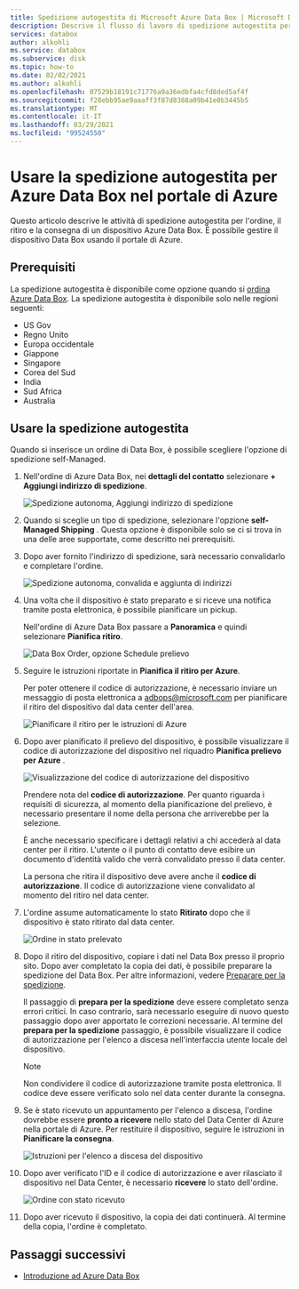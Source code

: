 ```yaml
---
title: Spedizione autogestita di Microsoft Azure Data Box | Microsoft Docs
description: Descrive il flusso di lavoro di spedizione autogestita per i dispositivi Azure Data Box
services: databox
author: alkohli
ms.service: databox
ms.subservice: disk
ms.topic: how-to
ms.date: 02/02/2021
ms.author: alkohli
ms.openlocfilehash: 07529b18191c71776a9a36edbfa4cfd8ded5af4f
ms.sourcegitcommit: f28ebb95ae9aaaff3f87d8388a09b41e0b3445b5
ms.translationtype: MT
ms.contentlocale: it-IT
ms.lasthandoff: 03/29/2021
ms.locfileid: "99524550"
---
```

# <a name="use-self-managed-shipping-for-azure-data-box-in-the-azure-portal"></a>Usare la spedizione autogestita per Azure Data Box nel portale di Azure

Questo articolo descrive le attività di spedizione autogestita per l'ordine, il ritiro e la consegna di un dispositivo Azure Data Box. È possibile gestire il dispositivo Data Box usando il portale di Azure.

## <a name="prerequisites"></a>Prerequisiti

La spedizione autogestita è disponibile come opzione quando si [ordina Azure Data Box](data-box-deploy-ordered.md). La spedizione autogestita è disponibile solo nelle regioni seguenti:

* US Gov
* Regno Unito
* Europa occidentale
* Giappone
* Singapore
* Corea del Sud
* India
* Sud Africa
* Australia

## <a name="use-self-managed-shipping"></a>Usare la spedizione autogestita

Quando si inserisce un ordine di Data Box, è possibile scegliere l'opzione di spedizione self-Managed.

1. Nell'ordine di Azure Data Box, nei **dettagli del contatto** selezionare **+ Aggiungi indirizzo di spedizione**.
 
   ![Spedizione autonoma, Aggiungi indirizzo di spedizione](media\data-box-portal-customer-managed-shipping\choose-self-managed-shipping-1.png)

2. Quando si sceglie un tipo di spedizione, selezionare l'opzione **self-Managed Shipping** . Questa opzione è disponibile solo se ci si trova in una delle aree supportate, come descritto nei prerequisiti.

3. Dopo aver fornito l'indirizzo di spedizione, sarà necessario convalidarlo e completare l'ordine.

   ![Spedizione autonoma, convalida e aggiunta di indirizzi](media\data-box-portal-customer-managed-shipping\choose-self-managed-shipping-2.png)

4. Una volta che il dispositivo è stato preparato e si riceve una notifica tramite posta elettronica, è possibile pianificare un pickup.

   Nell'ordine di Azure Data Box passare a **Panoramica** e quindi selezionare **Pianifica ritiro**.

   ![Data Box Order, opzione Schedule prelievo](media\data-box-portal-customer-managed-shipping\data-box-portal-schedule-pickup-01.png)

5. Seguire le istruzioni riportate in **Pianifica il ritiro per Azure**.

   Per poter ottenere il codice di autorizzazione, è necessario inviare un messaggio di posta elettronica a [adbops@microsoft.com](mailto:adbops@microsoft.com) per pianificare il ritiro del dispositivo dal data center dell'area.

   ![Pianificare il ritiro per le istruzioni di Azure](media\data-box-portal-customer-managed-shipping\data-box-portal-schedule-pickup-email-01.png)

6. Dopo aver pianificato il prelievo del dispositivo, è possibile visualizzare il codice di autorizzazione del dispositivo nel riquadro **Pianifica prelievo per Azure** .

   ![Visualizzazione del codice di autorizzazione del dispositivo](media\data-box-portal-customer-managed-shipping\data-box-portal-auth-01b.png)

   Prendere nota del **codice di autorizzazione**. Per quanto riguarda i requisiti di sicurezza, al momento della pianificazione del prelievo, è necessario presentare il nome della persona che arriverebbe per la selezione.

   È anche necessario specificare i dettagli relativi a chi accederà al data center per il ritiro. L'utente o il punto di contatto deve esibire un documento d'identità valido che verrà convalidato presso il data center.

   La persona che ritira il dispositivo deve avere anche il **codice di autorizzazione**. Il codice di autorizzazione viene convalidato al momento del ritiro nel data center.

7. L'ordine assume automaticamente lo stato **Ritirato** dopo che il dispositivo è stato ritirato dal data center.

    ![Ordine in stato prelevato](media\data-box-portal-customer-managed-shipping\data-box-portal-picked-up-boxed-01.png)

8. Dopo il ritiro del dispositivo, copiare i dati nel Data Box presso il proprio sito. Dopo aver completato la copia dei dati, è possibile preparare la spedizione del Data Box. Per altre informazioni, vedere [Preparare per la spedizione](data-box-deploy-picked-up.md#prepare-to-ship).

   Il passaggio di **prepara per la spedizione** deve essere completato senza errori critici. In caso contrario, sarà necessario eseguire di nuovo questo passaggio dopo aver apportato le correzioni necessarie. Al termine del **prepara per la spedizione** passaggio, è possibile visualizzare il codice di autorizzazione per l'elenco a discesa nell'interfaccia utente locale del dispositivo.

   > [!NOTE]
   > Non condividere il codice di autorizzazione tramite posta elettronica. Il codice deve essere verificato solo nel data center durante la consegna.

9. Se è stato ricevuto un appuntamento per l'elenco a discesa, l'ordine dovrebbe essere **pronto a ricevere** nello stato del Data Center di Azure nella portale di Azure. Per restituire il dispositivo, seguire le istruzioni in **Pianificare la consegna**.

   ![Istruzioni per l'elenco a discesa del dispositivo](media\data-box-portal-customer-managed-shipping\data-box-portal-received-complete-02b.png)

10. Dopo aver verificato l'ID e il codice di autorizzazione e aver rilasciato il dispositivo nel Data Center, è necessario **ricevere** lo stato dell'ordine.

    ![Ordine con stato ricevuto](media\data-box-portal-customer-managed-shipping\data-box-portal-received-complete-01.png)

11. Dopo aver ricevuto il dispositivo, la copia dei dati continuerà. Al termine della copia, l'ordine è completato.

## <a name="next-steps"></a>Passaggi successivi

* [Introduzione ad Azure Data Box](data-box-quickstart-portal.md)
